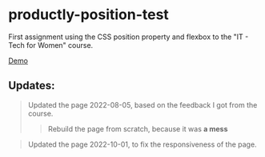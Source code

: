 # productly-position-test

First assignment using the CSS position property and flexbox to the "IT - Tech for Women" course.

[Demo](https://islandskan-productly.netlify.app/)

## Updates:

> Updated the page 2022-08-05, based on the feedback I got from the course.
>
> > Rebuild the page from scratch, because it was **a mess**

> Updated the page 2022-10-01, to fix the responsiveness of the page.
